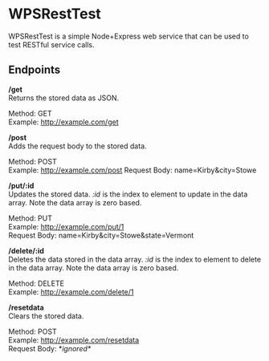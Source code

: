 # WPSRestTest

WPSRestTest is a simple Node+Express web service that can be used to test RESTful service calls.

## Endpoints

**/get**  
Returns the stored data as JSON.  

Method: GET  
Example: http://example.com/get  

**/post**  
Adds the request body to the stored data.  

Method: POST  
Example: http://example.com/post
Request Body: name=Kirby&city=Stowe  

**/put/:id**  
Updates the stored data. *:id* is the index to element to update in the data array. Note the data array is zero based.  

Method: PUT  
Example: http://example.com/put/1  
Request Body: name=Kirby&city=Stowe&state=Vermont

**/delete/:id**  
Deletes the data stored in the data array. *:id* is the index to element to delete in the data array. Note the data array is zero based.  

Method: DELETE  
Example: http://example.com/delete/1  

**/resetdata**  
Clears the stored data.  

Method: POST  
Example: http://example.com/resetdata  
Request Body: \**ignored\**
